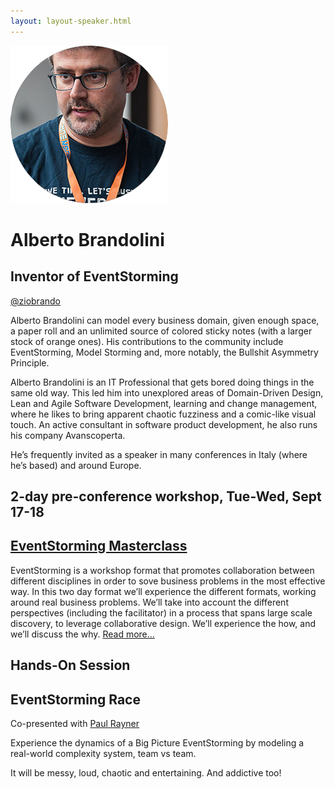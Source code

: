```yaml
---
layout: layout-speaker.html
---
```

<div class="container section featured-speaker">
  <div class="row">
    <div class="col-xs-12 col-sm-2 img-container">
      <img class="speaker-page-img" src="../img/speakers/Alberto-Brandolini-ON.png">
    </div>
    <div class="col-xs-12 col-sm-10 copy-container">
      <h1 class="speaker-header">Alberto Brandolini</h1>
      <h2 class="speaker-subtitle">Inventor of EventStorming</h2>
      <p><a class="speaker-handle" href="https://twitter.com/ziobrando" target="_blank">@ziobrando</a></p>
      <p>Alberto Brandolini can model every business domain, given enough space, a paper roll and an unlimited source of colored sticky notes (with a larger stock of orange ones). His contributions to the community include EventStorming, Model Storming and, more notably, the Bullshit Asymmetry Principle.</p>
      <p>Alberto Brandolini is an IT Professional that gets bored doing things in the same old way. This led him into unexplored areas of Domain-Driven Design, Lean and Agile Software Development, learning and change management, where he likes to bring apparent chaotic fuzziness and a comic-like visual touch. An active consultant in software product development, he also runs his company Avanscoperta.</p>
      <p>He’s frequently invited as a speaker in many conferences in Italy (where he’s based) and around Europe.</p>
      <h2 class="speaker-subheader">2-day pre-conference workshop, Tue-Wed, Sept 17-18</h2>
      <h2 class="speaker-subheader"><a href="../workshops/eventstorming-masterclass.html">EventStorming Masterclass</a></h2>
      <p>EventStorming is a workshop format that promotes collaboration between different disciplines in order to sove business problems in the most effective way. In this two day format we’ll experience the different formats, working around real business problems.
      We’ll take into account the different perspectives (including the facilitator) in a process that spans large scale discovery, to leverage collaborative design.
      We’ll experience the how, and we’ll discuss the why. <a href="../workshops/eventstorming-masterclass.html">Read more...</a></p>
      <h2 class="speaker-subheader">Hands-On Session</h2>
      <h2 class="speaker-subheader gold">EventStorming Race</h2>
      <p>Co-presented with <a href="paul-rayner.html">Paul Rayner</a></p>
      <p>Experience the dynamics of a Big Picture EventStorming by modeling a real-world complexity system, team vs team.</p>
      <p>It will be messy, loud, chaotic and entertaining. And addictive too!</p>
      <!--<a class="btn" href="https://ti.to/explore-ddd-conference/2017">Buy Tickets</a>-->
    </div>
  </div>
</div>